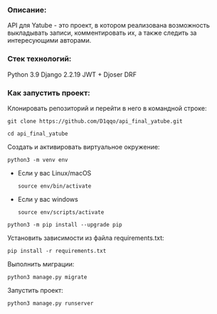 ### Описание:

API для Yatube - это проект, в котором реализована возможность выкладывать записи, комментировать их, а также следить за интересующими авторами.

### Стек технологий:

Python 3.9
Django 2.2.19
JWT + Djoser
DRF

### Как запустить проект:

Клонировать репозиторий и перейти в него в командной строке:

```
git clone https://github.com/D1qqo/api_final_yatube.git
```

```
cd api_final_yatube
```

Cоздать и активировать виртуальное окружение:

```
python3 -m venv env
```

* Если у вас Linux/macOS

    ```
    source env/bin/activate
    ```

* Если у вас windows

    ```
    source env/scripts/activate
    ```

```
python3 -m pip install --upgrade pip
```

Установить зависимости из файла requirements.txt:

```
pip install -r requirements.txt
```

Выполнить миграции:

```
python3 manage.py migrate
```

Запустить проект:

```
python3 manage.py runserver
```